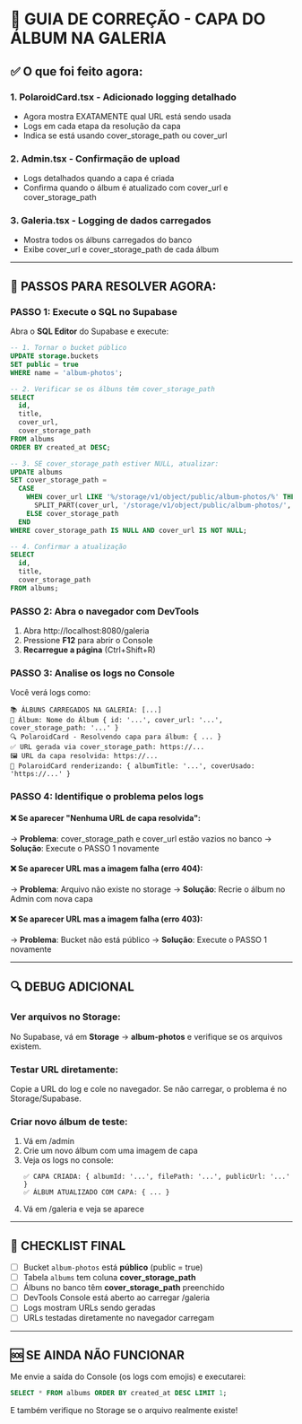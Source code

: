# 🔧 GUIA DE CORREÇÃO - CAPA DO ÁLBUM NA GALERIA

## ✅ O que foi feito agora:

### 1. **PolaroidCard.tsx** - Adicionado logging detalhado
- Agora mostra EXATAMENTE qual URL está sendo usada
- Logs em cada etapa da resolução da capa
- Indica se está usando cover_storage_path ou cover_url

### 2. **Admin.tsx** - Confirmação de upload
- Logs detalhados quando a capa é criada
- Confirma quando o álbum é atualizado com cover_url e cover_storage_path

### 3. **Galeria.tsx** - Logging de dados carregados
- Mostra todos os álbuns carregados do banco
- Exibe cover_url e cover_storage_path de cada álbum

---

## 🚀 PASSOS PARA RESOLVER AGORA:

### PASSO 1: Execute o SQL no Supabase
Abra o **SQL Editor** do Supabase e execute:

```sql
-- 1. Tornar o bucket público
UPDATE storage.buckets
SET public = true
WHERE name = 'album-photos';

-- 2. Verificar se os álbuns têm cover_storage_path
SELECT 
  id,
  title,
  cover_url,
  cover_storage_path
FROM albums
ORDER BY created_at DESC;

-- 3. SE cover_storage_path estiver NULL, atualizar:
UPDATE albums
SET cover_storage_path = 
  CASE 
    WHEN cover_url LIKE '%/storage/v1/object/public/album-photos/%' THEN
      SPLIT_PART(cover_url, '/storage/v1/object/public/album-photos/', 2)
    ELSE cover_storage_path
  END
WHERE cover_storage_path IS NULL AND cover_url IS NOT NULL;

-- 4. Confirmar a atualização
SELECT 
  id,
  title,
  cover_storage_path
FROM albums;
```

### PASSO 2: Abra o navegador com DevTools
1. Abra http://localhost:8080/galeria
2. Pressione **F12** para abrir o Console
3. **Recarregue a página** (Ctrl+Shift+R)

### PASSO 3: Analise os logs no Console
Você verá logs como:

```
📚 ÁLBUNS CARREGADOS NA GALERIA: [...]
📖 Álbum: Nome do Álbum { id: '...', cover_url: '...', cover_storage_path: '...' }
🔍 PolaroidCard - Resolvendo capa para álbum: { ... }
✅ URL gerada via cover_storage_path: https://...
🖼️ URL da capa resolvida: https://...
📸 PolaroidCard renderizando: { albumTitle: '...', coverUsado: 'https://...' }
```

### PASSO 4: Identifique o problema pelos logs

#### ❌ Se aparecer "Nenhuma URL de capa resolvida":
→ **Problema**: cover_storage_path e cover_url estão vazios no banco
→ **Solução**: Execute o PASSO 1 novamente

#### ❌ Se aparecer URL mas a imagem falha (erro 404):
→ **Problema**: Arquivo não existe no storage
→ **Solução**: Recrie o álbum no Admin com nova capa

#### ❌ Se aparecer URL mas a imagem falha (erro 403):
→ **Problema**: Bucket não está público
→ **Solução**: Execute o PASSO 1 novamente

---

## 🔍 DEBUG ADICIONAL

### Ver arquivos no Storage:
No Supabase, vá em **Storage** → **album-photos** e verifique se os arquivos existem.

### Testar URL diretamente:
Copie a URL do log e cole no navegador. Se não carregar, o problema é no Storage/Supabase.

### Criar novo álbum de teste:
1. Vá em /admin
2. Crie um novo álbum com uma imagem de capa
3. Veja os logs no console:
   ```
   ✅ CAPA CRIADA: { albumId: '...', filePath: '...', publicUrl: '...' }
   ✅ ÁLBUM ATUALIZADO COM CAPA: { ... }
   ```
4. Vá em /galeria e veja se aparece

---

## 📝 CHECKLIST FINAL

- [ ] Bucket `album-photos` está **público** (public = true)
- [ ] Tabela `albums` tem coluna **cover_storage_path**
- [ ] Álbuns no banco têm **cover_storage_path** preenchido
- [ ] DevTools Console está aberto ao carregar /galeria
- [ ] Logs mostram URLs sendo geradas
- [ ] URLs testadas diretamente no navegador carregam

---

## 🆘 SE AINDA NÃO FUNCIONAR

Me envie a saída do Console (os logs com emojis) e executarei:
```sql
SELECT * FROM albums ORDER BY created_at DESC LIMIT 1;
```

E também verifique no Storage se o arquivo realmente existe!
